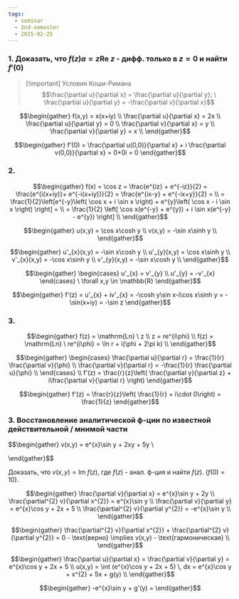 ```yaml
---
tags:
  - seminar
  - 2nd-semester
  - 2025-02-25
---
```


### 1. Доказать, что $f(z)a = z\mathrm{Re} \ z$ - дифф. только в $z=0$ и найти $f'(0)$

> [!important] Условия Коши-Римана
> $$\frac{\partial u}{\partial x} = \frac{\partial u}{\partial y}; \ \frac{\partial u}{\partial y} = -\frac{\partial v}{\partial x}$$

$$\begin{gather}
f(x,y) = x(x+iy) \\
\frac{\partial u}{\partial x} = 2x \\
\frac{\partial u}{\partial y} = 0 \\
\frac{\partial v}{\partial x} = y \\
\frac{\partial v}{\partial y} = x \\
\end{gather}$$

$$\begin{gather}
f'(0) = \frac{\partial u(0,0)}{\partial x} + i \frac{\partial v(0,0)}{\partial x} = 0+0i = 0
\end{gather}$$

### 2.

$$\begin{gather}
f(x) = \cos z = \frac{e^{iz} + e^{-iz}}{2} = \frac{e^{i(x+iy)}+ e^{-i(x+iy)}}{2} = \frac{e^{ix-y} + e^{-ix+y}}{2} = \\
= \frac{1}{2}\left[e^{-y}\left( \cos x + i \sin x \right) + e^{y}\left( \cos x - i \sin x \right) \right] = \\
= \frac{1}{2} \left[ \cos x(e^{-y} + e^{y}) + i \sin x(e^{-y} - e^{y}) \right] \\
\end{gather}$$

$$\begin{gather}
u(x,y) = \cos x\cosh y \\
v(x,y) = -\sin x\sinh y \\
\end{gather}$$

$$\begin{gather}
u'_{x}(x,y) = -\sin x\cosh y \\
u'_{y}(x,y) = \cos x\sinh y \\ 
v'_{x}(x,y) = -\cos x\sinh y \\
v'_{y}(x,y) = -\sin x\cosh y \\
\end{gather}$$

$$\begin{gather}
\begin{cases}
u'_{x} = v'_{y} \\
u'_{y} = -v'_{x}
\end{cases} \ \forall x,y \in \mathbb{R}
\end{gather}$$

$$\begin{gather}
f'(z) = u'_{x} + iv'_{x} = -\cosh y\sin x-i\cos x\sinh y = - \sin(x+iy) = -\sin z
\end{gather}$$

### 3.

$$\begin{gather}
f(z) = \mathrm{Ln} \ z \\
z = re^{i\phi} \\
f(z) = \mathrm{Ln} \ re^{i\phi} = \ln r + i(\phi + 2\pi k) \\
\end{gather}$$

$$\begin{gather}
\begin{cases}
\frac{\partial u}{\partial r} = \frac{1}{r} \frac{\partial v}{\phi} \\
\frac{\partial v}{\partial r} = -\frac{1}{r} \frac{\partial u}{\phi} \\
\end{cases} \\
f'(z) = \frac{r}{z}\left( \frac{\partial y}{\partial z} + i\frac{\partial v}{\partial r} \right)
\end{gather}$$

$$\begin{gather}
f'(z) = \frac{r}{z}\left( \frac{1}{r} + i\cdot 0\right) = \frac{1}{z}
\end{gather}$$

### 3. Восстановление аналитической ф-ции по известной действительной / мнимой части

$$\begin{gather}
v(x,y) = e^{x}\sin y + 2xy + 5y \\

\end{gather}$$

Доказать, что $v(x,y) = \mathrm{Im} \ f(z)$, где $f(z)$ - анал. ф-ция и найти $f(z)$. ($f(0) = 10$).

$$\begin{gather}
\frac{\partial v}{\partial x} = e^{x}\sin y + 2y \\
\frac{\partial^{2} v}{\partial x^{2}} = e^{x}\sin y \\
\frac{\partial v}{\partial y} = e^{x}\cos y + 2x + 5 \\
\frac{\partial^{2} v}{\partial y^{2}} = -e^{x}\sin y \\
\end{gather}$$

$$\begin{gather}
\frac{\partial^{2} v}{\partial x^{2}} + \frac{\partial^{2} v}{\partial y^{2}} = 0 - \text{верно} \implies v(x,y) - \text{гармоническая} \\
\end{gather}$$

$$\begin{gather}
\frac{\partial u}{\partial x} = \frac{\partial v}{\partial y} = e^{x}\cos y + 2x + 5 \\
u(x,y) = \int (e^{x}\cos y + 2x + 5) \, dx = e^{x}\cos y + x^{2} + 5x + g(y) \\
\end{gather}$$

$$\begin{gather}
-e^{x}\sin y + g'(y) = 
\end{gather}$$